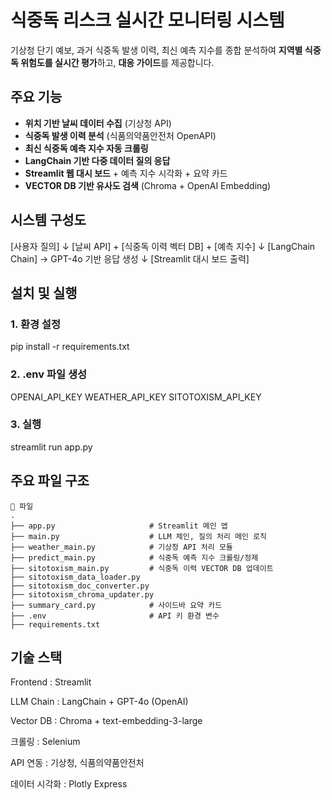 # 식중독 리스크 실시간 모니터링 시스템

기상청 단기 예보, 과거 식중독 발생 이력, 최신 예측 지수를 종합 분석하여 **지역별 식중독 위험도를 실시간 평가**하고, **대응 가이드**를 제공합니다.

## 주요 기능

- **위치 기반 날씨 데이터 수집** (기상청 API)
- **식중독 발생 이력 분석** (식품의약품안전처 OpenAPI)
- **최신 식중독 예측 지수 자동 크롤링**
- **LangChain 기반 다중 데이터 질의 응답**
- **Streamlit 웹 대시 보드** + 예측 지수 시각화 + 요약 카드
- **VECTOR DB 기반 유사도 검색** (Chroma + OpenAI Embedding)

## 시스템 구성도

[사용자 질의]
↓
[날씨 API] + [식중독 이력 벡터 DB] + [예측 지수]
↓
[LangChain Chain] → GPT-4o 기반 응답 생성
↓
[Streamlit 대시 보드 출력]

## 설치 및 실행

### 1. 환경 설정

pip install -r requirements.txt

### 2. .env 파일 생성

OPENAI_API_KEY
WEATHER_API_KEY
SITOTOXISM_API_KEY

### 3. 실행

streamlit run app.py

## 주요 파일 구조

```plaintext
📁 파일
.
├── app.py                     # Streamlit 메인 앱
├── main.py                    # LLM 체인, 질의 처리 메인 로직
├── weather_main.py            # 기상청 API 처리 모듈
├── predict_main.py            # 식중독 예측 지수 크롤링/정제
├── sitotoxism_main.py         # 식중독 이력 VECTOR DB 업데이트
├── sitotoxism_data_loader.py
├── sitotoxism_doc_converter.py
├── sitotoxism_chroma_updater.py
├── summary_card.py            # 사이드바 요약 카드
├── .env                       # API 키 환경 변수
├── requirements.txt
```

## 기술 스택

Frontend : Streamlit

LLM Chain : LangChain + GPT-4o (OpenAI)

Vector DB : Chroma + text-embedding-3-large

크롤링 : Selenium

API 연동 : 기상청, 식품의약품안전처

데이터 시각화 : Plotly Express